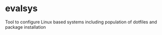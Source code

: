 # evalsys
Tool to configure Linux based systems including population of dotfiles and package installation
